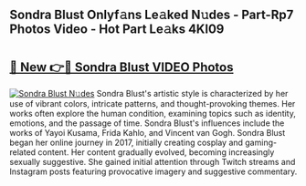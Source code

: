 ## Sondra Blust Onlyf𝚊ns Le𝚊ked N𝚞des - Part-Rp7 Photos Video - Hot Part Le𝚊ks 4Kl09

# <h2><a href="http://ab55457.deff.icu/?id=Sondra+Blust">🔗 New 👉🔴 Sondra Blust VIDEO Photos</a></h2>

[![Sondra Blust N𝚞des](https://i.imgur.com/rIISA9y.gif)](http://ab55457.deff.icu/?id=Sondra+Blust)
Sondra Blust's artistic style is characterized by her use of vibrant colors, intricate patterns, and thought-provoking themes. Her works often explore the human condition, examining topics such as identity, emotions, and the passage of time. Sondra Blust's influences include the works of Yayoi Kusama, Frida Kahlo, and Vincent van Gogh. Sondra Blust began her online journey in 2017, initially creating cosplay and gaming-related content. Her content gradually evolved, becoming increasingly sexually suggestive. She gained initial attention through Twitch streams and Instagram posts featuring provocative imagery and suggestive commentary.

